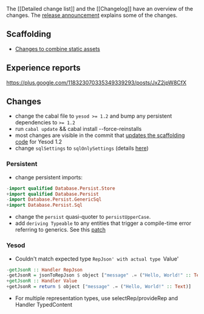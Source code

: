 The [[Detailed change list]] and the [[Changelog]] have an overview of the changes.
The [release announcement](http://www.yesodweb.com/blog/2013/05/yesod-1-2-released) explains some of the changes.

## Scaffolding

* [Changes to combine static assets](https://github.com/yesodweb/yesod-scaffold/commit/fe2e2a0eed1f0cb2cc4b09b144df0a08f66e294a)

## Experience reports

https://plus.google.com/118323070335349339293/posts/JxZ2jpW8CfX

## Changes

* change the cabal file to `yesod >= 1.2` and bump any persistent dependencies to `>= 1.2`
* run `cabal update` && cabal install --force-reinstalls
* most changes are visible in the commit that [updates the scaffolding code](https://github.com/yesodweb/yesod-scaffold/commit/95a04a71bf7f2202dd51d2dafe5c4168c66e6412) for Yesod 1.2
* change `sqlSettings` to `sqlOnlySettings` (details [here](http://www.yesodweb.com/blog/2012/12/simplified-persistent-types))

### Persistent

* change persistent imports:

``` haskell
-import qualified Database.Persist.Store
+import qualified Database.Persist
-import Database.Persist.GenericSql
+import Database.Persist.Sql
```

* change the `persist` quasi-quoter to `persistUpperCase`.
* add `deriving Typeable` to any entities that trigger a compile-time error referring to generics. See this [patch](https://github.com/yesodweb/yesod-scaffold/commit/ee74d26f8ea8e41ed60ac1bc3857182f94308dfd)

### Yesod

* Couldn't match expected type `RepJson' with actual type `Value'

``` haskell
-getJsonR :: Handler RepJson
-getJsonR = jsonToRepJson $ object ["message" .= ("Hello, World!" :: Text)]
+getJsonR :: Handler Value
+getJsonR = return $ object ["message" .= ("Hello, World!" :: Text)]
```

* For multiple representation types, use selectRep/provideRep and Handler TypedContent